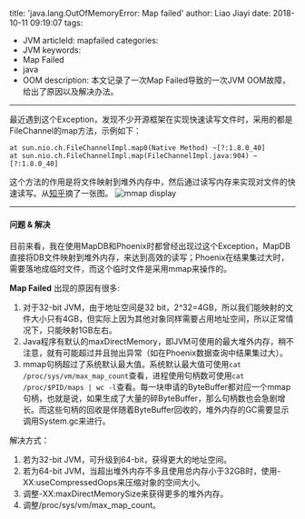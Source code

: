 title: 'java.lang.OutOfMemoryError: Map failed'
author: Liao Jiayi
date: 2018-10-11 09:19:07
tags:
  - JVM
articleId: mapfailed
categories:
  - JVM
keywords:
  - Map Failed
  - java
  - OOM
description: 本文记录了一次Map Failed导致的一次JVM OOM故障，给出了原因以及解决办法。
---

最近遇到这个Exception，发现不少开源框架在实现快速读写文件时，采用的都是FileChannel的map方法，示例如下：
```
at sun.nio.ch.FileChannelImpl.map0(Native Method) ~[?:1.8.0_40]
at sun.nio.ch.FileChannelImpl.map(FileChannelImpl.java:904) ~[?:1.8.0_40]
```
这个方法的作用是将文件映射到堆外内存中，然后通过读写内存来实现对文件的快速读写。从[知乎](https://zhuanlan.zhihu.com/p/27698585)摘了一张图。
![mmap display][1]
***
#### 问题 & 解决
目前来看，我在使用MapDB和Phoenix时都曾经出现过这个Exception，MapDB直接将DB文件映射到堆外内存，来达到高效的读写；Phoenix在结果集过大时，需要落地成临时文件，而这个临时文件是采用mmap来操作的。  

**Map Failed** 出现的原因有很多:


1. 对于32-bit JVM，由于地址空间是32 bit，2^32=4GB，所以我们能映射的文件大小只有4GB，但实际上因为其他对象同样需要占用地址空间，所以正常情况下，只能映射1GB左右。   
2. Java程序有默认的maxDirectMemory，即JVM可使用的最大堆外内存，稍不注意，就有可能超过并且抛出异常（如在Phoenix数据查询中结果集过大）。
3. mmap句柄超过了系统默认最大值。系统默认最大值可使用```cat /proc/sys/vm/max_map_count```查看，进程使用句柄数可使用```cat /proc/$PID/maps | wc -l```查看。每一块申请的ByteBuffer都对应一个mmap句柄，也就是说，如果生成了大量的碎ByteBuffer，那么句柄数也会急剧增长。而这些句柄的回收是伴随着ByteBuffer回收的，堆外内存的GC需要显示调用System.gc来进行。  


 
解决方式：

1. 若为32-bit JVM，可升级到64-bit，获得更大的地址空间。
2. 若为64-bit JVM，当超出堆外内存不多且使用总内存小于32GB时，使用-XX:useCompressedOops来压缩对象的空间大小。
3. 调整-XX:maxDirectMemorySize来获得更多的堆外内存。
4. 调整/proc/sys/vm/max_map_count。















  [1]: http://www.liaojiayi.com/assets/mmap1.jpg

